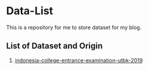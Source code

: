 # Data-List

This is a repository for me to store dataset for my blog.

List of Dataset and Origin
---
1. [indonesia-college-entrance-examination-utbk-2019](https://www.kaggle.com/ekojsalim/indonesia-college-entrance-examination-utbk-2019)

